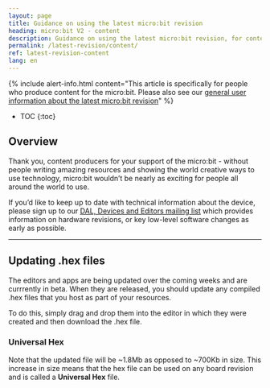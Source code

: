 ```yaml
---
layout: page
title: Guidance on using the latest micro:bit revision
heading: micro:bit V2 - content
description: Guidance on using the latest micro:bit revision, for content producers
permalink: /latest-revision/content/
ref: latest-revision-content
lang: en
---
```


{% include alert-info.html content="This article is specifically for people who produce content for the micro:bit. Please also see our [general user information about the latest micro:bit revision](../)" %}

* TOC
{:toc}

## Overview

Thank you, content producers for your support of the micro:bit - without people writing amazing resources and showing the world creative ways to use technology, micro:bit wouldn’t be nearly as exciting for people all around the world to use.

If you’d like to keep up to date with technical information about the device, please sign up to our [DAL, Devices and Editors mailing list](http://eepurl.com/dyRx-v) which provides information on hardware revisions, or key low-level software changes as early as possible.

----------

## Updating .hex files

The editors and apps are being updated over the coming weeks and are currrently in beta.
When they are released, you should update any compiled .hex files that you host as part of your resources.

To do this, simply drag and drop them into the editor in which they were created and then download the .hex file.

### Universal Hex

Note that the updated file will be ~1.8Mb as opposed to ~700Kb in size. This increase in size means that the hex file can be used on any board revision and is called a  **Universal Hex** file.